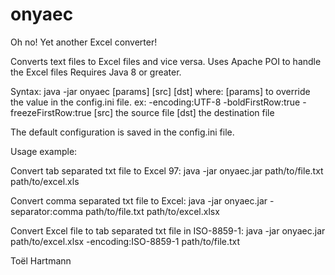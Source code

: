 # onyaec
Oh no! Yet another Excel converter!

Converts text files to Excel files and vice versa.
Uses Apache POI to handle the Excel files
Requires Java 8 or greater.


Syntax:
  java -jar onyaec [params] [src] [dst]
where:
  [params] to override the value in the config.ini file. ex: -encoding:UTF-8 -boldFirstRow:true -freezeFirstRow:true
  [src] the source file
  [dst] the destination file

The default configuration is saved in the config.ini file.


Usage example:

Convert tab separated txt file to Excel 97:
java -jar onyaec.jar path/to/file.txt path/to/excel.xls

Convert comma separated txt file to Excel:
java -jar onyaec.jar -separator:comma path/to/file.txt path/to/excel.xlsx

Convert Excel file to tab separated txt file in ISO-8859-1:
java -jar onyaec.jar path/to/excel.xlsx -encoding:ISO-8859-1 path/to/file.txt 


Toël Hartmann
